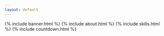 ```yaml
---
layout: default
---
```



{% include banner.html %}
{% include about.html %}
{% include skills.html %}
{% include countdown.html %}
